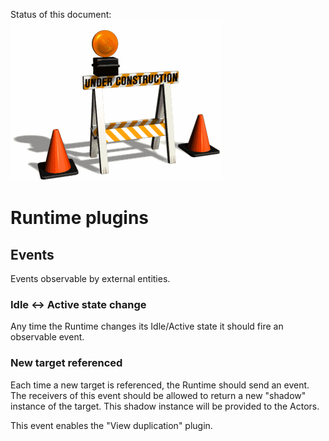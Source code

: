 Status of this document:
![](../_assets/under-construction-flashing-barracade-animation.gif)

# Runtime plugins

## Events

Events observable by external entities.

### Idle ↔ Active state change

Any time the Runtime changes its Idle/Active state it should fire an observable event.

### New target referenced

Each time a new target is referenced, the Runtime should send an event. The receivers of this event should be allowed to return a new "shadow" instance of the target. This shadow instance will be provided to the Actors.

This event enables the "View duplication" plugin.
